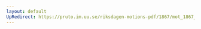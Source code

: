 ```yaml
---
layout: default
UpRedirect: https://pruto.im.uu.se/riksdagen-motions-pdf/1867/mot_1867__ak__85/mot_1867__ak__85-009.pdf
---
```

